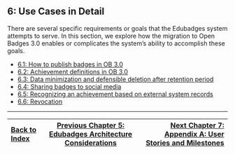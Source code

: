 6: Use Cases in Detail
-------------------

There are several specific requirements or goals that the Edubadges system attempts to serve. In this section, we explore how the migration to Open Badges 3.0 enables or complicates the system’s ability to accomplish these goals.

* [6.1: How to publish badges in OB 3.0](ob3-edubadges/61-how-to-publish-badges-in-ob3.md)
* [6.2: Achievement definitions in OB 3.0](ob3-edubadges/62-achievement-definitions-in-ob3.md)
* [6.3: Data minimization and defensible deletion after retention period](ob3-edubadges/63-data-minimization-and-defensible-deletion-after-retention-period.md)
* [6.4: Sharing badges to social media](ob3-edubadges/64-sharing-badges-to-social-media.md)
* [6.5: Recognizing an achievement based on external system records](ob3-edubadges/65-recognizing-an-achievement-based-on-external-system-records.md)
* [6.6: Revocation](ob3-edubadges/66-revocation.md)

---

| [Back to Index](ob3-edubadges/README.md)   | [Previous Chapter 5: Edubadges Architecture Considerations](ob3-edubadges/50-edubadges-architecture-considerations.md)    | [Next Chapter 7: Appendix A: User Stories and Milestones](ob3-edubadges/70-appendix-a-user-stories-and-milestones.md) |
| :--- | :---: | ---: |
